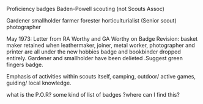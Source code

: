 Proficiency badges Baden-Powell scouting (not Scouts Assoc)

Gardener smallholder 
farmer forester horticulturialist (Senior scout) 
photographer

May 1973: 
Letter from RA Worthy and GA Worthy on Badge Revision: basket maker retained when leathermaker, joiner, metal worker, photographer and printer are all under the new hobbies badge and bookbinder dropped entirely. Gardener and smallholder have been delieted .Suggest green fingers badge. 

Emphasis of activities within scouts itself, camping, outdoor/ active games, guiding/ local knowledge. 

what is the P.O.R? some kind of list of badges ?where can I find this? 